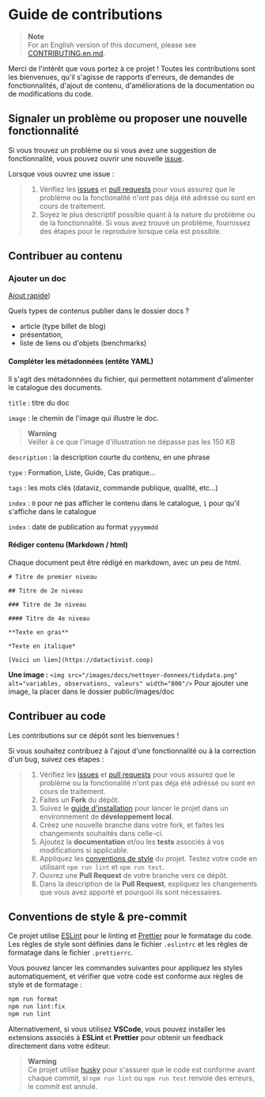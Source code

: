 # Guide de contributions

> **Note**  
> For an English version of this document, please see [CONTRIBUTING.en.md](/CONTRIBUTING.en.md).

Merci de l'intérêt que vous portez à ce projet ! Toutes les contributions sont les bienvenues, qu'il s'agisse de rapports d'erreurs, de demandes de fonctionnalités, d'ajout de contenu, d'améliorations de la documentation ou de modifications du code.

## Signaler un problème ou proposer une nouvelle fonctionnalité

Si vous trouvez un problème ou si vous avez une suggestion de fonctionnalité, vous pouvez ouvrir une nouvelle [issue](https://github.com/datactivist/nextjs-doc/issues/new).

Lorsque vous ouvrez une issue :

> 1. Vérifiez les [issues](https://github.com/datactivist/nextjs-doc/issues) et [pull requests](https://github.com/datactivist/nextjs-doc/pulls) pour vous assurez que le problème ou la fonctionalité n'ont pas déja été adréssé ou sont en cours de traitement.
> 2. Soyez le plus descriptif possible quant à la nature du problème ou de la fonctionnalité. Si vous avez trouvé un problème, fournissez des étapes pour le reproduire lorsque cela est possible.

## Contribuer au contenu

### Ajouter un doc 

[Ajout rapide](https://github.com/datactivist/nextjs-doc/new/main/posts/docs/filename=nom-du-doc.md))

Quels types de contenus publier dans le dossier docs ?
- article (type billet de blog) 
- présentation, 
- liste de liens ou d'objets (benchmarks)

#### Compléter les métadonnées (entête YAML)

Il s'agit des métadonnées du fichier, qui permettent notamment d'alimenter le catalogue des documents.

```title``` : titre du doc

```image``` : le chemin de l'image qui illustre le doc. 
> **Warning**  
> Veiller à ce que l'image d'illustration ne dépasse pas les 150 KB

```description``` : la description courte du contenu, en une phrase

```type``` : Formation, Liste, Guide, Cas pratique...

```tags``` : les mots clés (dataviz, commande publique, qualité, etc...)

```index``` : ```0``` pour ne pas afficher le contenu dans le catalogue, ```1``` pour qu'il s'affiche dans le catalogue

```index``` : date de publication au format ```yyyymmdd```

#### Rédiger contenu (Markdown / html)

Chaque document peut être rédigé en markdown, avec un peu de html.

```# Titre de premier niveau```

```## Titre de 2e niveau```

```### Titre de 3e niveau```

```#### Titre de 4e niveau```

```**Texte en gras**```

```*Texte en italique*```

```[Voici un lien](https://datactivist.coop)```

**Une image :** ```<img src="/images/docs/nettoyer-donnees/tidydata.png" alt="variables, observations, valeurs" width="800"/>```
Pour ajouter une image, la placer dans le dossier public/images/doc


## Contribuer au code

Les contributions sur ce dépôt sont les bienvenues !

Si vous souhaitez contribuez à l'ajout d'une fonctionnalité ou à la correction d'un bug, suivez ces étapes :

> 1. Vérifiez les [issues](https://github.com/datactivist/nextjs-doc/issues) et [pull requests](https://github.com/datactivist/nextjs-doc/pulls) pour vous assurez que le problème ou la fonctionalité n'ont pas déja été adréssé ou sont en cours de traitement.
> 2. Faites un **Fork** du dépôt.
> 3. Suivez le [guide d'installation](/INSTALL.md) pour lancer le projet dans un environnement de **développement local**.
> 4. Créez une nouvelle branche dans votre fork, et faites les changements souhaités dans celle-ci.
> 5. Ajoutez la **documentation** et/ou les **tests** associés à vos modifications si applicable.
> 6. Appliquez les [conventions de style](#conventions-de-style) du projet. Testez votre code en utilisant `npm run lint` et `npm run test`.
> 7. Ouvrez une **Pull Request** de votre branche vers ce dépôt.
> 8. Dans la description de la **Pull Request**, expliquez les changements que vous avez apporté et pourquoi ils sont nécessaires.

## Conventions de style & pre-commit

Ce projet utilise [ESLint](https://eslint.org/) pour le linting et [Prettier](https://prettier.io/) pour le formatage du code. Les règles de style sont définies dans le fichier `.eslintrc` et les règles de formatage dans le fichier `.prettierrc`.

Vous pouvez lancer les commandes suivantes pour appliquez les styles automatiquement, et vérifier que votre code est conforme aux règles de style et de formatage :

```bash
npm run format
npm run lint:fix
npm run lint
```

Alternativement, si vous utilisez **VSCode**, vous pouvez installer les extensions associés à **ESLint** et **Prettier** pour obtenir un feedback directement dans votre éditeur.

> **Warning**  
> Ce projet utilise [husky](https://www.npmjs.com/package/husky) pour s'assurer que le code est conforme avant chaque commit, si `npm run lint` ou `npm run test` renvoie des erreurs, le commit est annulé.
